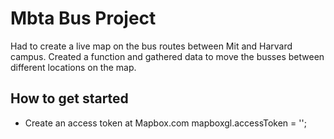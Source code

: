 # Mbta Bus Project
Had to create a live map on the bus routes between Mit and Harvard campus. Created a function and gathered data to move the busses between different locations on the map.

## How to get started 
- Create an access token at Mapbox.com  mapboxgl.accessToken = '';
